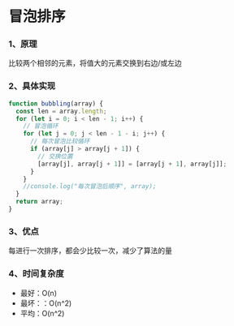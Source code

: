 # 冒泡排序

### 1、原理

比较两个相邻的元素，将值大的元素交换到右边/或左边

### 2、具体实现

```javascript
function bubbling(array) {
  const len = array.length;
  for (let i = 0; i < len - 1; i++) {
    // 冒泡循环
    for (let j = 0; j < len - 1 - i; j++) {
      // 每次冒泡比较循环
      if (array[j] > array[j + 1]) {
        // 交换位置
        [array[j], array[j + 1]] = [array[j + 1], array[j]];
      }
    }
    //console.log("每次冒泡后顺序", array);
  }
  return array;
}
```

### 3、优点

每进行一次排序，都会少比较一次，减少了算法的量

### 4、时间复杂度

- 最好：O(n)
- 最坏：：O(n^2)
- 平均：O(n^2)
